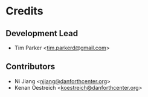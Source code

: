 # Credits

## Development Lead

- Tim Parker \<tim.parkerd@gmail.com\>

## Contributors

- Ni Jiang \<njiang@danforthcenter.org\>
- Kenan Oestreich \<koestreich@danforthcenter.org\>
